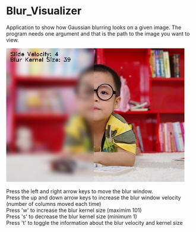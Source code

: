 # Blur_Visualizer

Application to show how Gaussian blurring looks on a given image. The program needs one argument and that is the path to the image you want to view.

![Blurred Image](/test_images/boy_blurred.png)

Press the left and right arrow keys to move the blur window.\
Press the up and down arrow keys to increase the blur window velocity (number of columns moved each time)\
Press 'w' to increase the blur kernel size (maximim 101)\
Press 's' to decrease the blur kernel size (minimum 1)\
Press 't' to toggle the information about the blur velocity and kernel size
